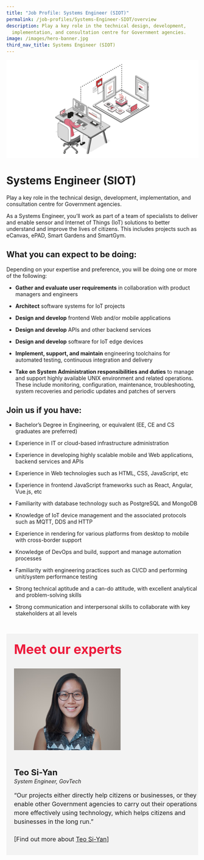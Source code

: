 ```yaml
---
title: "Job Profile: Systems Engineer (SIOT)"
permalink: /job-profiles/Systems-Engineer-SIOT/overview
description: Play a key role in the technical design, development,
  implementation, and consultation centre for Government agencies.
image: /images/hero-banner.jpg
third_nav_title: Systems Engineer (SIOT)
---
```

![Systems Engineer (SIOT)](/images/Header/Header%20Sensors%20&%20IOT.jpeg)

# Systems Engineer (SIOT)
Play a key role in the technical design, development, implementation, and consultation centre for Government agencies. 

As a Systems Engineer, you’ll work as part of a team of specialists to deliver and enable sensor and Internet of Things (IoT) solutions to better understand and improve the lives of citizens. This includes projects such as eCanvas, ePAD, Smart Gardens and SmartGym.

## What you can expect to be doing:

Depending on your expertise and preference, you will be doing one or more of the following:

* **Gather and evaluate user requirements** in collaboration with product managers and engineers

* **Architect** software systems for IoT projects

* **Design and develop** frontend Web and/or mobile applications

* **Design and develop** APIs and other backend services

* **Design and develop** software for IoT edge devices

* **Implement, support, and maintain** engineering toolchains for automated testing, continuous integration and delivery

* **Take on System Administration responsibilities and duties** to manage and support highly available UNIX environment and related operations. These include monitoring, configuration, maintenance, troubleshooting, system recoveries and periodic updates and patches of servers




## Join us if you have:

* Bachelor’s Degree in Engineering, or equivalent (EE, CE and CS graduates are preferred)

* Experience in IT or cloud-based infrastructure administration

* Experience in developing highly scalable mobile and Web applications, backend services and APIs

* Experience in Web technologies such as HTML, CSS, JavaScript, etc

* Experience in frontend JavaScript frameworks such as React, Angular, Vue.js, etc 

* Familiarity with database technology such as PostgreSQL and MongoDB

* Knowledge of IoT device management and the associated protocols such as MQTT, DDS and HTTP

* Experience in rendering for various platforms from desktop to mobile with cross-border support 

* Knowledge of DevOps and build, support and manage automation processes

* Familiarity with engineering practices such as CI/CD and performing unit/system performance testing

* Strong technical aptitude and a can-do attitude, with excellent analytical and problem-solving skills

* Strong communication and interpersonal skills to collaborate with key stakeholders at all levels



​
<div class="row" style="font-size:34px; font-weight: 700; color: #ed1a3b; background-color: #f3f3f3; padding: 20px 0px 20px 20px;"> Meet our experts</div>
        
<div class="row" style="background-color: #f3f3f3;">
      <div class="column" style="padding: 10px 0px 30px 20px;"><img src="images/si-yan.jpg" alt="Teo Si-Yan"></div>
      <div class="column" style="width: 100%; padding: 10px 20px 30px 20px;">
       <span style="font-size: 22px; font-weight: bold; line-height: 30px;">Teo Si-Yan</span><br><span style="font-size: 14px; font-style: italic; line-height: 16px;">System Engineer, GovTech</span><br><br>
    <span style="font-size: 16px; line-height: 23px;">“Our projects either directly help citizens or businesses, or they enable other Government agencies to carry out their operations more effectively using technology, which helps citizens and businesses in the long run.”<br><br> [Find out more about <a href="/job-profiles/Systems-Engineer-SIOT/Si-Yan">Teo Si-Yan</a>]</span>
      </div>
</div>